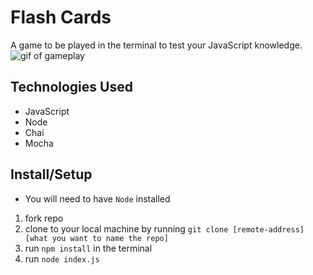 # Flash Cards
A game to be played in the terminal to test your JavaScript knowledge.
![gif of gameplay](cards.gif)
## Technologies Used
* JavaScript
* Node
* Chai
* Mocha
## Install/Setup
* You will need to have `Node` installed
1. fork repo
2. clone to your local machine by running `git clone [remote-address] [what you want to name the repo]`
3. run `npm install` in the terminal
4. run `node index.js`

